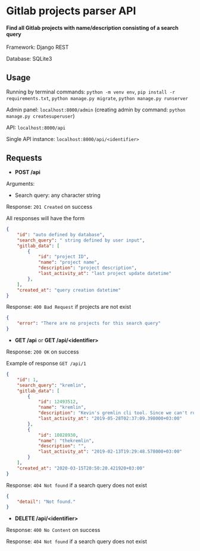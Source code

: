 # Gitlab projects parser API 

#### Find all Gitlab projects with name/description consisting of a search query

Framework: Django REST

Database: SQLite3

## Usage

Running by terminal commands: `python -m venv env`, 
`pip install -r requirements.txt`, `python manage.py migrate`, 
`python manage.py runserver`

Admin panel: `localhost:8000/admin` 
(creating admin by command: `python manage.py createsuperuser`)

API: `localhost:8000/api`

Single API instance: `localhost:8000/api/<identifier>`

## Requests
- **POST /api** 

Arguments: 

- Search query: any character string

Response: `201 Created` on success

All responses will have the form
```json
{
    "id": "auto defined by database",
    "search_query": " string defined by user input",
    "gitlab_data": [
        {
            "id": "project ID",
            "name": "project name",
            "description": "project description",
            "last_activity_at": "last project update datetime"
        },
    ],
    "created_at": "query creation datetime"
}
```

Response: `400 Bad Request` if projects are not exist 

```json
{
    "error": "There are no projects for this search query"
}
```

- **GET /api** or **GET /api/<identifier<identifier>>**

Response: `200 OK` on success

Example of response `GET /api/1`
```json
{
    "id": 1,
    "search_query": "kremlin",
    "gitlab_data": [
        {
            "id": 12493512,
            "name": "kremlin",
            "description": "Kevin's gremlin cli tool. Since we can't run attacks on remote machines, wrote this to do so.",
            "last_activity_at": "2019-05-28T02:37:09.398000+03:00"
        },
        {
            "id": 10828930,
            "name": "thekremlin",
            "description": "",
            "last_activity_at": "2019-02-13T19:29:48.578000+03:00"
        }
    ],
    "created_at": "2020-03-15T20:50:20.421920+03:00"
}
```

Response: `404 Not found` if a search query does not exist

```json
{
    "detail": "Not found."
}
```
- **DELETE /api/<identifier<identifier>>**

Response: `400 No Content` on success

Response: `404 Not found` if a search query does not exist
